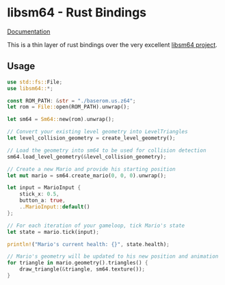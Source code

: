 # libsm64 - Rust Bindings

[Documentation](https://nickmass.com/doc/libsm64/index.html)

This is a thin layer of rust bindings over the very excellent [libsm64 project](https://github.com/libsm64/libsm64).

## Usage

```rust
use std::fs::File;
use libsm64::*;

const ROM_PATH: &str = "./baserom.us.z64";
let rom = File::open(ROM_PATH).unwrap();

let sm64 = Sm64::new(rom).unwrap();

// Convert your existing level geometry into LevelTriangles
let level_collision_geometry = create_level_geometry();

// Load the geometry into sm64 to be used for collision detection
sm64.load_level_geometry(&level_collision_geometry);

// Create a new Mario and provide his starting position
let mut mario = sm64.create_mario(0, 0, 0).unwrap();

let input = MarioInput {
    stick_x: 0.5,
    button_a: true,
    ..MarioInput::default()
};

// For each iteration of your gameloop, tick Mario's state
let state = mario.tick(input);

println!("Mario's current health: {}", state.health);

// Mario's geometry will be updated to his new position and animation
for triangle in mario.geometry().triangles() {
    draw_triangle(&triangle, sm64.texture());
}
```
